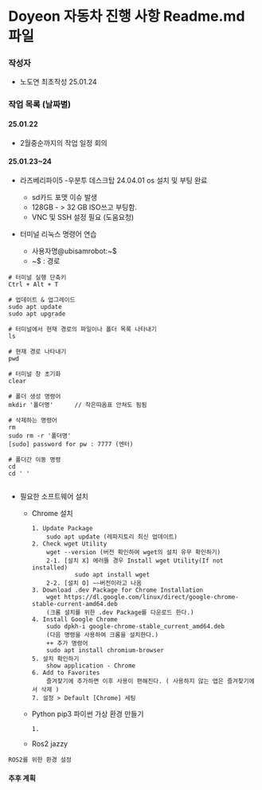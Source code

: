 # Doyeon 자동차 진행 사항 Readme.md 파일

### 작성자
- 노도연 최초작성 25.01.24

### 작업 목록 (날짜별)
####  25.01.22 
- 2월중순까지의 작업 일정 회의

####  25.01.23~24
- 라즈베리파이5 -우분투 데스크탑 24.04.01 os 설치 및 부팅 완료 
    - sd카드 포맷 이슈 발생
    - 128GB - > 32 GB ISO쓰고 부팅함.
    - VNC 및 SSH 설정 필요 (도움요청)

- 터미널 리눅스 명령어 연습 
    - 사용자명@ubisamrobot:~$ 
    - ~$ : 경로
```terminal
# 터미널 실행 단축키 
Ctrl + Alt + T

# 업데이트 & 업그레이드 
sudo apt update
sudo apt upgrade

# 터미널에서 현재 경로의 파일이나 폴더 목록 나타내기 
ls

# 현재 경로 나타내기
pwd

# 터미널 창 초기화 
clear

# 폴더 생성 명령어
mkdir '폴더명'      // 작은따옴표 안쳐도 됨됨

# 삭제하는 명령어
rm
sudo rm -r '폴더명'
[sudo] password for pw : 7777 (엔터)

# 폴더간 이동 명령 
cd
cd ' ' 


```

- 필요한 소프트웨어 설치 
    
    - Chrome 설치
        ```
        1. Update Package
            sudo apt update (레파지토리 최신 업데이트)
        2. Check wget Utility
            wget --version (버전 확인하여 wget의 설치 유무 확인하기)
            2-1. [설치 X] 에러뜰 경우 Install wget Utility(If not installed)
                    sudo apt install wget
            2-2. [설치 O] ~~버전이라고 나옴
        3. Download .dev Package for Chrome Installation
            wget https://dl.google.com/linux/direct/google-chrome-stable-current-amd64.deb
            (크롬 설치를 위한 .dev Package를 다운로드 한다.)
        4. Install Google Chrome
            sudo dpkh-i google-chrome-stable_current_amd64.deb
            (다음 명령을 사용하여 크롬을 설치한다.)
            ++ 추가 명령어
            sudo apt install chromium-browser
        5. 설치 확인하기
            show application - Chrome
        6. Add to Favorites 
            즐겨찾기에 추가하면 이후 사용이 편해진다. ( 사용하지 않는 앱은 즐겨찾기에서 삭제 )
        7. 설정 > Default [Chrome] 세팅 
        ``` 
    - Python pip3 파이썬 가상 환경 만들기
        ```
        1. 
        ```
    - Ros2 jazzy 

```
ROS2를 위한 환경 설정 
```
####  추후 계획 
